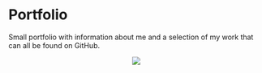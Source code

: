 # Portfolio

Small portfolio with information about me and a selection of my work that can all be found on GitHub.

<p align="center">
  <img src="https://c2.staticflickr.com/2/1752/41792117595_a8d8cb3ceb_b.jpg"/>
</p>
